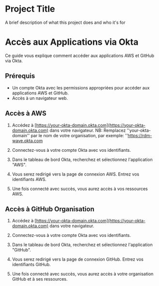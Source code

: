 
# Project Title

A brief description of what this project does and who it's for

# Accès aux Applications via Okta

Ce guide vous explique comment accéder aux applications AWS et GitHub via Okta.

## Prérequis

- Un compte Okta avec les permissions appropriées pour accéder aux applications AWS et GitHub.
- Accès à un navigateur web.

## Accès à AWS

1. Accédez à [https://your-okta-domain.okta.com](https://your-okta-domain.okta.com) dans votre navigateur.
NB: Remplacez ''your-okta-domain'' par le nom de votre organisation, par exemple: ''https://rdm-wave.okta.com

2. Connectez-vous à votre compte Okta avec vos identifiants.

3. Dans le tableau de bord Okta, recherchez et sélectionnez l'application "AWS".

4. Vous serez redirigé vers la page de connexion AWS. Entrez vos identifiants AWS.

5. Une fois connecté avec succès, vous aurez accès à vos ressources AWS.

## Accès à GitHub Organisation

1. Accédez à [https://your-okta-domain.okta.com](https://your-okta-domain.okta.com) dans votre navigateur.

2. Connectez-vous à votre compte Okta avec vos identifiants.

3. Dans le tableau de bord Okta, recherchez et sélectionnez l'application "GitHub".

4. Vous serez redirigé vers la page de connexion GitHub. Entrez vos identifiants GitHub.

5. Une fois connecté avec succès, vous aurez accès à votre organisation GitHub et à ses ressources.


